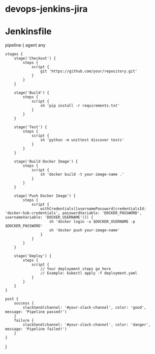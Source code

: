 # devops-jenkins-jira
# Jenkinsfile

pipeline {
    agent any

    stages {
        stage('Checkout') {
            steps {
                script {
                    git 'https://github.com/your/repository.git'
                }
            }
        }

        stage('Build') {
            steps {
                script {
                    sh 'pip install -r requirements.txt'
                }
            }
        }

        stage('Test') {
            steps {
                script {
                    sh 'python -m unittest discover tests'
                }
            }
        }

        stage('Build Docker Image') {
            steps {
                script {
                    sh 'docker build -t your-image-name .'
                }
            }
        }

        stage('Push Docker Image') {
            steps {
                script {
                    withCredentials([usernamePassword(credentialsId: 'docker-hub-credentials', passwordVariable: 'DOCKER_PASSWORD', usernameVariable: 'DOCKER_USERNAME')]) {
                        sh 'docker login -u $DOCKER_USERNAME -p $DOCKER_PASSWORD'
                        sh 'docker push your-image-name'
                    }
                }
            }
        }

        stage('Deploy') {
            steps {
                script {
                    // Your deployment steps go here
                    // Example: kubectl apply -f deployment.yaml
                }
            }
        }
    }

    post {
        success {
            slackSend(channel: '#your-slack-channel', color: 'good', message: 'Pipeline passed!')
        }
        failure {
            slackSend(channel: '#your-slack-channel', color: 'danger', message: 'Pipeline failed!')
        }
    }
}
